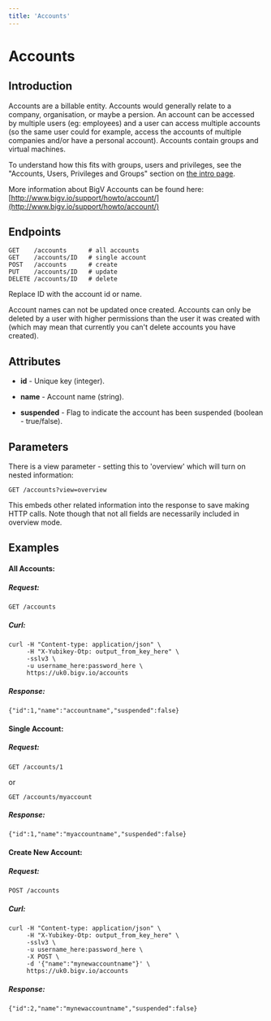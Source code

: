 ```yaml
---
title: 'Accounts'
---
```


# Accounts

## Introduction 

Accounts are a billable entity. Accounts would generally relate to a company, organisation, or maybe a persion. An account can be accessed by multiple users (eg: employees) and a user can access multiple accounts (so the same user could for example, access the accounts of multiple companies and/or have a personal account). Accounts contain groups and virtual machines.

To understand how this fits with groups, users and privileges, see the "Accounts, Users, Privileges and Groups" section on [the intro page](/notes/intro).

More information about BigV Accounts can be found here: [http://www.bigv.io/support/howto/account/](http://www.bigv.io/support/howto/account/)


## Endpoints

    GET    /accounts      # all accounts
    GET    /accounts/ID   # single account
    POST   /accounts      # create
    PUT    /accounts/ID   # update
    DELETE /accounts/ID   # delete

Replace ID with the account id or name.

Account names can not be updated once created. Accounts can only be deleted by a user with higher permissions than the user it was created with (which may mean that currently you can't delete accounts you have created).


## Attributes

* **id** - Unique key (integer).

* **name** - Account name (string).

* **suspended** - Flag to indicate the account has been suspended (boolean - true/false).


## Parameters

There is a view parameter - setting this to 'overview' which will turn on nested information:

    GET /accounts?view=overview

This embeds other related information into the response to save making HTTP calls. Note though that not all fields are necessarily included in overview mode.


## Examples


#### All Accounts:

##### Request:

    GET /accounts

##### Curl:

    curl -H "Content-type: application/json" \
         -H "X-Yubikey-Otp: output_from_key_here" \
         -sslv3 \
         -u username_here:password_here \
         https://uk0.bigv.io/accounts

##### Response:

    {"id":1,"name":"accountname","suspended":false}


#### Single Account:

##### Request:

    GET /accounts/1

or

    GET /accounts/myaccount

##### Response:

    {"id":1,"name":"myaccountname","suspended":false}

#### Create New Account:

##### Request:

    POST /accounts

##### Curl:

    curl -H "Content-type: application/json" \
         -H "X-Yubikey-Otp: output_from_key_here" \
         -sslv3 \
         -u username_here:password_here \
         -X POST \
         -d '{"name":"mynewaccountname"}' \
         https://uk0.bigv.io/accounts

##### Response:

    {"id":2,"name":"mynewaccountname","suspended":false}


